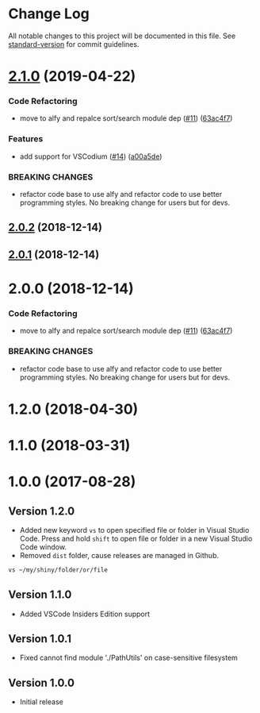 # Change Log

All notable changes to this project will be documented in this file. See [standard-version](https://github.com/conventional-changelog/standard-version) for commit guidelines.

# [2.1.0](https://github.com/kbshl/alfred-vscode/compare/v2.0.2...v2.1.0) (2019-04-22)


### Code Refactoring

* move to alfy and repalce sort/search module dep ([#11](https://github.com/kbshl/alfred-vscode/issues/11)) ([63ac4f7](https://github.com/kbshl/alfred-vscode/commit/63ac4f7))


### Features

* add support for VSCodium ([#14](https://github.com/kbshl/alfred-vscode/issues/14)) ([a00a5de](https://github.com/kbshl/alfred-vscode/commit/a00a5de))


### BREAKING CHANGES

* refactor code base to use alfy and refactor code to use
better programming styles. No breaking change for users but for devs.



<a name="2.0.2"></a>
## [2.0.2](https://github.com/kbshl/alfred-vscode/compare/v2.0.1...v2.0.2) (2018-12-14)



<a name="2.0.1"></a>
## [2.0.1](https://github.com/kbshl/alfred-vscode/compare/v2.0.0...v2.0.1) (2018-12-14)



<a name="2.0.0"></a>
# 2.0.0 (2018-12-14)


### Code Refactoring

* move to alfy and repalce sort/search module dep ([#11](https://github.com/kbshl/alfred-vscode/issues/11)) ([63ac4f7](https://github.com/kbshl/alfred-vscode/commit/63ac4f7))


### BREAKING CHANGES

* refactor code base to use alfy and refactor code to use
better programming styles. No breaking change for users but for devs.



<a name="1.2.0"></a>
# 1.2.0 (2018-04-30)



<a name="1.1.0"></a>
# 1.1.0 (2018-03-31)



<a name="1.0.0"></a>
# 1.0.0 (2017-08-28)



## Version 1.2.0

* Added new keyword `vs` to open specified file or folder in Visual Studio Code. Press and hold `shift` to open file or folder in a new Visual Studio Code window.
* Removed `dist` folder, cause releases are managed in Github.

```bash
vs ~/my/shiny/folder/or/file
```

## Version 1.1.0

* Added VSCode Insiders Edition support

## Version 1.0.1

* Fixed cannot find module './PathUtils' on case-sensitive filesystem

## Version 1.0.0

* Initial release
